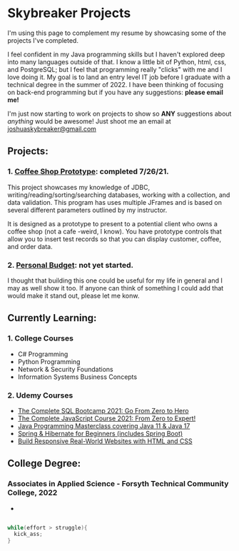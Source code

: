 # Skybreaker Projects
I'm using this page to complement my resume by showcasing some of the projects I've completed.

I feel confident in my Java programming skills but I haven't explored deep into many languages outside of that. I know a little bit of Python, html, css, and PostgreSQL; but I feel that programming really "clicks" with me and I love doing it. My goal is to land an entry level IT job before I graduate with a technical degree in the summer of 2022. I have been thinking of focusing on back-end programming but if you have any suggestions: **please email me!**

I'm just now starting to work on projects to show so **ANY** suggestions about _anything_ would be awesome! Just shoot me an email at <joshuaskybreaker@gmail.com>

## Projects:

###   1. <a href="https://github.com/Joshua-Skybreaker/advJavaProject" target="_blank">Coffee Shop Prototype</a>: completed 7/26/21.
This project showcases my knowledge of JDBC, writing/reading/sorting/searching databases, working with a collection, and data validation. This program has uses multiple JFrames and is based on several different parameters outlined by my instructor. 

It is designed as a prototype to present to a potential client who owns a coffee shop (not a cafe -weird, I know). You have prototype controls that allow you to insert test records so that you can display customer, coffee, and order data. 

###   2. <a href="https://github.com/Joshua-Skybreaker/budgetProject" target="_blank">Personal Budget</a>: not yet started.
I thought that building this one could be useful for my life in general and I may as well show it too. If anyone can think of something I could add that would make it stand out, please let me konw.

## Currently Learning:
### 1. College Courses
  - C# Programming
  - Python Programming
  - Network & Security Foundations
  - Information Systems Business Concepts
  
### 2. Udemy Courses
  - <a href="https://www.udemy.com/course/the-complete-sql-bootcamp/learn/lecture/18145024?start=0">The Complete SQL Bootcamp 2021: Go From Zero to Hero</a>
  - <a href="https://www.udemy.com/course/the-complete-javascript-course/learn/lecture/22648231?start=0#overview">The Complete JavaScript Course 2021: From Zero to Expert!</a>
  - <a href="https://www.udemy.com/course-dashboard-redirect/?course_id=533682">Java Programming Masterclass covering Java 11 & Java 17</a>
  - <a href="https://www.udemy.com/course-dashboard-redirect/?course_id=647428">Spring & Hibernate for Beginners (includes Spring Boot)</a>
  - <a href="https://www.udemy.com/course-dashboard-redirect/?course_id=437398">Build Responsive Real-World Websites with HTML and CSS</a>

## College Degree:
### Associates in Applied Science - Forsyth Technical Community College, 2022
  - 

```java

while(effort > struggle){
  kick_ass;
}

```

